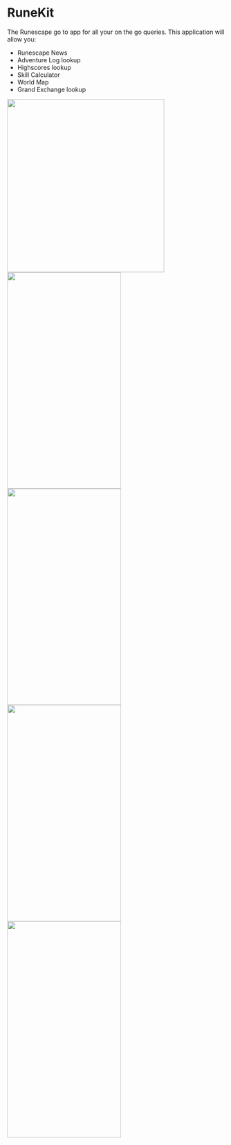 # RuneKit
The Runescape go to app for all your on the go queries. This application will allow you:
* Runescape News
* Adventure Log lookup
* Highscores lookup
* Skill Calculator
* World Map
* Grand Exchange lookup

<img src="http://i.imgur.com/PjU4q6b.jpg" width="363" height="400"> <img src="http://i.imgur.com/lI3zlyI.jpg" width="263" height="500"> <img src="http://i.imgur.com/RpkVW87.jpg" width="263" height="500"> <img src="http://i.imgur.com/M7xowFm.jpg" width="263" height="500"> <img src="http://i.imgur.com/zOfpMw6.jpg" width="263" height="500">
